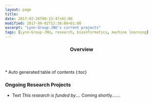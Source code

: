 ```yaml
---
layout: page
title: 
date: 2017-02-26T00:15:47+01:00
modified: 2017-09-02T12:30:00+01:00
excerpt: "Lynn-Group-JNU's current projects"
tags: [Lynn-Group-JNU, research, bioinformatics, machine learning]
---
```



<section id="table-of-contents" class="toc">
  <header>
    <h3>Overview</h3>
  </header>
<div id="drawer" markdown="1">
*  Auto generated table of contents
{:toc}
</div>
</section><!-- /#table-of-contents -->


### Ongoing Research Projects

* Text
<i> This research is funded by....</i>
Coming shortly.......


